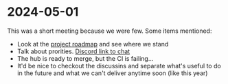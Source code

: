 # 2024-05-01

This was a short meeting because we were few. Some items mentioned:

- Look at the [project roadmap](https://github.com/orgs/espanso/projects/1) and
see where we stand
- Talk about prorities. [Discord link to chat](https://discord.com/channels/884163483409731584/1013902954350248008/1225773043985682553)
- The hub is ready to merge, but the CI is failing...
- It'd be nice to checkout the discussins and separate what's useful to do in the
future and what we can't deliver anytime soon (like this year)
